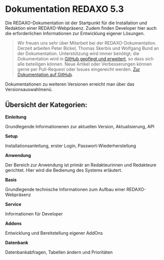 # Dokumentation REDAXO 5.3

Die REDAXO-Dokumentation ist der Startpunkt für die Installation und Redaktion einer REDAXO-Webpräsenz. Zudem finden Developer hier auch die erforderlichen Informationen zur Entwicklung eigener Lösungen. 

> Wir freuen uns sehr über Mitarbeit bei der REDAXO-Dokumentation. Derzeit arbeiten Peter Bickel, Thomas Skerbis und Wolfgang Bund an der Dokumentation.
Unterstützung wird immer benötigt; die Dokumentation wird in [GitHub gepflegt und erweitert](https://github.com/redaxo/docs), so dass sich alle beteiligen können. Neue Artikel oder Verbesserungen können gerne per Pull-Request oder Issues eingereicht werden. 
[Zur Dokumentation auf GitHub](https://github.com/redaxo/docs).

Dokumentationen zu weiteren Versionen erreicht man über das Versionsauswahlmenü. 

## Übersicht der Kategorien: 

**Einleitung**

Grundlegende Informationenen zur aktuellen Version, Aktualisierung, API 

**Setup**

Installationsanleitung, erster Login, Passwort-Wiederherstellung

**Anwendung**

Der Bereich zur Anwendung ist primär an Redakteurinnen und Redakteure gerichtet. Hier wird die Bedienung des Systems erläutert.  

**Basis**

Grundlegende technische Informationen zum Aufbau einer REDAXO-Webpräsenz

**Service**

Informationen für Developer

**Addons**

Entwicklung und Bereitstellung eigener AddOns

**Datenbank**

Datenbankabfragen, Tabellen ändern und Prioritäten



